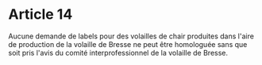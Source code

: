 # Article 14

Aucune demande de labels pour des volailles de chair produites dans l'aire de production de la volaille de Bresse ne peut être homologuée sans que soit pris l'avis du comité interprofessionnel de la volaille de Bresse.
